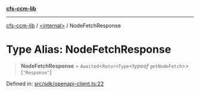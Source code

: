 [**cfs-ccm-lib**](../../README.md)

***

[cfs-ccm-lib](../../README.md) / [\<internal\>](../README.md) / NodeFetchResponse

# Type Alias: NodeFetchResponse

> **NodeFetchResponse** = `Awaited`\<`ReturnType`\<*typeof* `getNodeFetch`\>\>\[`"Response"`\]

Defined in: [src/sdk/openapi-client.ts:22](#)
